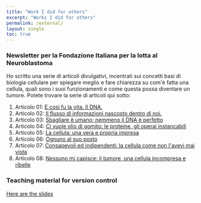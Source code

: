 ```yaml
---
title: "Work I did for others"
excerpt: "Works I did for others"
permalink: /external/
layout: single
toc: true
---
```

### Newsletter per la Fondazione Italiana per la lotta al Neuroblastoma
Ho scritto una serie di articoli divulgativi, incentrati sui concetti basi di biologia cellulare per spiegare meglio e fare chiarezza su com'è fatta una cellula, quali sono i suoi funzionamenti e come questa possa diventare un tumore. Potete trovare la serie di articoli qui sotto:
<ol>
<li> Articolo 01: <a href="https://neuroblastoma.org/scienza-parliamone/">E così fu la vita. Il DNA.</a></li>
<li> Articolo 02: <a href="https://neuroblastoma.org/il-flusso-di-informazioni-nascosto-dentro-di-noi/">Il flusso di informazioni nascosto dentro di noi.</a></li>
<li> Articolo 03: <a href="https://neuroblastoma.org/sbagliare-e-umano-e-nemmeno-il-dna-e-perfetto/">Sbagliare è umano; nemmeno il DNA è perfetto</a></li>
<li>Articolo 04: <a href="https://neuroblastoma.org/le-proteine-piccole-instancabili-operaie/">Ci vuole olio di gomito: le proteine, gli operai instancabili</a></li>
<li>Articolo 05: <a href="https://neuroblastoma.org/la-cellulla-una-vera-e-propria-impresa/">La cellula: una vera e propria impresa</a></li>
<li>Articolo 06: <a href="https://neuroblastoma.org/ognuno-al-suo-posto/">Ognuno al suo posto</a></li>
<li>Articolo 07: <a href="https://neuroblastoma.org/le-cellule-consapevoli-e-indipendenti/">Consapevoli ed indipendenti: la cellula come non l'avevi mai vista</a></li>
<li>Articolo 08: <a href="https://neuroblastoma.org/nessuno-mi-capisce-un-tumore-e-una-incompresa-cellula-ribelle/">Nessuno mi capisce: il tumore, una cellula incompresa e ribelle</a></li>
</ol>

### Teaching material for version control
[Here are the slides](_pages/presentation_version_control.slides.html)
